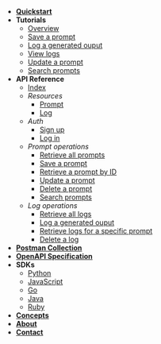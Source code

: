 <!-- docs/_sidebar.md -->
- [**Quickstart**](quickstart.md)
- **Tutorials**
  - [Overview](tutorials/index.md)
  - [Save a prompt](tutorials/create-prompt.md)
  - [Log a generated ouput](tutorials/test-prompt.md)
  - [View logs](tutorials/view-logs.md)
  - [Update a prompt](tutorials/update-prompt.md)
  - [Search prompts](tutorials/search-prompts.md)
- **API Reference**
  - [Index](reference/index.md)
  - *Resources*
    - [Prompt](reference/resources/prompt.md)
    - [Log](reference/resources/log.md)
  - *Auth*
    - [Sign up](reference/endpoints/post-auth-signup.md)
    - [Log in](reference/endpoints/post-auth-login.md)
  - *Prompt operations*
    - [Retrieve all prompts](reference/endpoints/get-prompts.md)
    - [Save a prompt](reference/endpoints/post-prompts.md)
    - [Retrieve a prompt by ID](reference/endpoints/get-prompts-id.md)
    - [Update a prompt](reference/endpoints/patch-prompts-id.md)
    - [Delete a prompt](reference/endpoints/delete-prompts-id.md)
    - [Search prompts](reference/endpoints/get-search.md)
  - *Log operations*
    - [Retrieve all logs](reference/endpoints/get-logs.md)
    - [Log a generated ouput](reference/endpoints/post-logs.md)
    - [Retrieve logs for a specific prompt](reference/endpoints/get-logs-by-prompt.md)
    - [Delete a log](reference/endpoints/delete-logs-id.md)
- [**Postman Collection**](postman.md)
- [**OpenAPI Specification**](openapi.md)
- **SDKs**
    - [Python](sdks/python_sdk.md)
    - [JavaScript](sdks/javascript_sdk.md)
    - [Go](sdks/go_sdk.md)
    - [Java](sdks/java_sdk.md)
    - [Ruby](sdks/ruby_sdk.md)
- [**Concepts**](concepts.md)
- [**About**](about.md)
- [**Contact**](contact.md)
